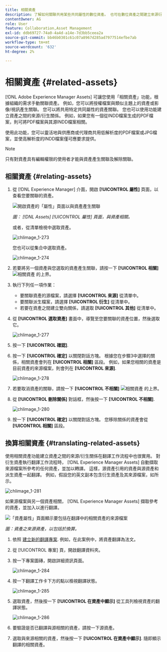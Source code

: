 ```yaml
---
title: 相關資產
description: 了解如何關聯共用某些共同屬性的數位資產。 也可在數位資產之間建立來源衍生的關係。
contentOwner: AG
role: User
feature: Collaboration,Asset Management
exl-id: ddb69727-74a0-4a4d-a14e-7d3bb5ceea2a
source-git-commit: bb46b0301c61c07a8967d285ad7977514efbe7ab
workflow-type: tm+mt
source-wordcount: '632'
ht-degree: 2%

---
```


# 相關資產 {#related-assets}

[!DNL Adobe Experience Manager Assets] 可讓您使用「相關資產」功能，根據組織的需求手動關聯資產。 例如，您可以將授權檔案與類似主題上的資產或影像/視訊產生關聯。 您可以將共用特定共同屬性的資產關聯。 您也可以使用功能建立資產之間的來源/衍生關係。 例如，如果您有一個從INDD檔案生成的PDF檔案，則可將PDF檔案與其源INDD檔案相關。

使用此功能，您可以靈活地與供應商或代理商共用低解析度的PDF檔案或JPG檔案，並使高解析度的INDD檔案僅可應要求提供。

>[!NOTE]
>
>只有對資產具有編輯權限的使用者才能與資產產生關聯及解除關聯。

## 相關資產 {#relating-assets}

1. 從 [!DNL Experience Manager] 介面，開啟 **[!UICONTROL 屬性]** 頁面，以查看您要關聯的資產。

   ![開啟資產的「屬性」頁面以與資產產生關聯](assets/asset-properties-relate-assets.png)

   *圖： [!DNL Assets] [!UICONTROL 屬性] 頁面，與資產相關。*

   或者，從清單檢視中選取資產。

   ![chlimage_1-273](assets/chlimage_1-273.png)

   您也可以從集合中選取資產。

   ![chlimage_1-274](assets/chlimage_1-274.png)

1. 若要將另一個資產與您選取的資產產生關聯，請按一下 **[!UICONTROL 相關]** ![相關資產](assets/do-not-localize/link-relate.png) 的上界。
1. 執行下列任一項作業：

   * 要關聯資產的源檔案，請選擇 **[!UICONTROL 來源]** 從清單中。
   * 要關聯派生檔案，請選擇 **[!UICONTROL 衍生]** 從清單中。
   * 若要在資產之間建立雙向關係，請選取 **[!UICONTROL 其他]** 從清單中。

1. 從 **[!UICONTROL 選取資產]** 畫面中，導覽至您要關聯的資產位置，然後選取它。

   ![chlimage_1-277](assets/chlimage_1-277.png)

1. 按一下 **[!UICONTROL 確認]**.
1. 按一下 **[!UICONTROL 確定]** 以關閉對話方塊。 根據您在步驟3中選擇的關係，相關資產會列在 **[!UICONTROL 相關]** 區段。 例如，如果您相關的資產是目前資產的來源檔案，則會列在 **[!UICONTROL 來源]**.

   ![chlimage_1-278](assets/chlimage_1-278.png)

1. 若要取消資產的關聯，請按一下 **[!UICONTROL 不相關]** ![相關資產](assets/do-not-localize/link-unrelate-icon.png) 的上界。

1. 從 **[!UICONTROL 刪除關係]** 對話框，然後按一下 **[!UICONTROL 不相關]**.

   ![chlimage_1-280](assets/chlimage_1-280.png)

1. 按一下 **[!UICONTROL 確定]** 以關閉對話方塊。 您移除關係的資產會從 **[!UICONTROL 相關]** 區段。

## 換算相關資產 {#translating-related-assets}

使用相關資產功能建立資產之間的來源/衍生關係在翻譯工作流程中也很實用。 對衍生資產執行翻譯工作流程時， [!DNL Experience Manager Assets] 自動擷取來源檔案所參考的任何資產，並加以轉譯。 這樣，源資產引用的資產與源資產和派生資產一起翻譯。 例如，假設您的英文副本包含衍生資產及其來源檔案，如所示。

![chlimage_1-281](assets/chlimage_1-281.png)

如果源檔案與另一個資產相關， [!DNL Experience Manager Assets] 擷取參考的資產，並加入以進行翻譯。

![「資產屬性」頁面顯示要包括在翻譯中的相關資產的來源檔案](assets/asset-properties-source-asset.png)

*圖：資產之來源資產，以包括於換算。*

1. 依照 [建立新的翻譯專案](translation-projects.md#create-a-new-translation-project). 例如，在此案例中，將資產翻譯為法文。

1. 從 [!UICONTROL 專案] 頁，開啟翻譯資料夾。

1. 按一下專案圖磚，開啟詳細資訊頁面。

   ![chlimage_1-284](assets/chlimage_1-284.png)

1. 按一下翻譯工作卡下方的點以檢視翻譯狀態。

   ![chlimage_1-285](assets/chlimage_1-285.png)

1. 選取資產，然後按一下 **[!UICONTROL 在資產中顯示]** 從工具列檢視資產的翻譯狀態。

   ![chlimage_1-286](assets/chlimage_1-286.png)

1. 要驗證是否已翻譯與源相關的資產，請按一下源資產。

1. 選取與來源相關的資產，然後按一下 **[!UICONTROL 在資產中顯示]**. 隨即顯示翻譯的相關資產。
